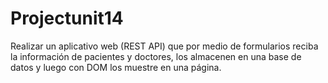# Projectunit14
Realizar un aplicativo web (REST API)  que por medio de formularios reciba la información de pacientes y doctores, los almacenen en una base de datos y luego con DOM los muestre en una página.
